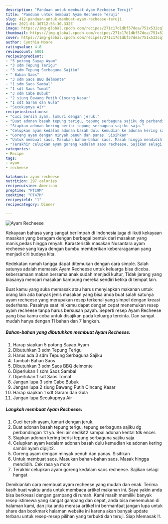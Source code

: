 ```yaml
---
description: "Panduan untuk membuat Ayam Recheese Teruji"
title: "Panduan untuk membuat Ayam Recheese Teruji"
slug: 412-panduan-untuk-membuat-ayam-recheese-teruji
date: 2021-01-30T12:53:30.332Z
image: https://img-global.cpcdn.com/recipes/271c17d1dbf57dea/751x532cq70/ayam-recheese-foto-resep-utama.jpg
thumbnail: https://img-global.cpcdn.com/recipes/271c17d1dbf57dea/751x532cq70/ayam-recheese-foto-resep-utama.jpg
cover: https://img-global.cpcdn.com/recipes/271c17d1dbf57dea/751x532cq70/ayam-recheese-foto-resep-utama.jpg
author: Cynthia Moore
ratingvalue: 4.8
reviewcount: 6001
recipeingredient:
- "5 potong Sayap Ayam"
- "3 sdm Tepung Terigu"
- "3 sdm Tepung Serbaguna Sajiku"
- " Bahan Saos"
- "3 sdm Saos BBQ delmonte"
- "1 sdm Saos Sambal"
- "1 sdt Saos Tomat"
- "3 sdm Cabe Bubuk"
- "2 siung Bawang Putih Cincang Kasar"
- "1 sdt Garam dan Gula"
- "Secukupnya Air"
recipeinstructions:
- "Cuci bersih ayam, lumuri dengan jeruk."
- "Buat adonan basah tepung terigu, tepung serbaguna sajiku dg perbandingan 1:1 ya. Beri air sedikit2 sampai adonan kental tdk encer."
- "Siapkan adonan kering berisi tepung serbaguna sajiku saja."
- "Celupkan ayam kedalam adonan basah dulu kemudian ke adonan kering sambil ayam dipijit2."
- "Goreng ayam dengan minyak penuh dan panas. Sisihkan"
- "Untuk membuat saos. Masukan bahan-bahan saos. Masak hingga mendidih. Cek rasa ya mom"
- "Terakhir celupkan ayam goreng kedalam saos recheese. Sajikan selagi hangat"
categories:
- Recipe
tags:
- ayam
- recheese

katakunci: ayam recheese 
nutrition: 297 calories
recipecuisine: American
preptime: "PT19M"
cooktime: "PT47M"
recipeyield: "1"
recipecategory: Dinner

---
```



![Ayam Recheese](https://img-global.cpcdn.com/recipes/271c17d1dbf57dea/751x532cq70/ayam-recheese-foto-resep-utama.jpg)

Kekayaan bahasa yang sangat berlimpah di Indonesia juga di ikuti kekayaan masakan yang beragam dengan berbagai bentuk dari masakan yang manis,pedas hingga renyah. Karasteristik masakan Nusantara ayam recheese yang kaya dengan bumbu memberikan keberaragaman yang menjadi ciri budaya kita.


Kedekatan rumah tangga dapat ditemukan dengan cara simple. Salah satunya adalah memasak Ayam Recheese untuk keluarga bisa dicoba. kebersamaan makan bersama anak sudah menjadi kultur, Tidak jarang yang biasanya mencari masakan kampung mereka sendiri ketika di tempat lain.



Buat kamu yang suka memasak atau harus menyiapkan makanan untuk orang lain ada banyak jenis masakan yang bisa anda buat salah satunya ayam recheese yang merupakan resep terkenal yang simpel dengan kreasi sederhana. Pasalnya saat ini kamu dapat dengan cepat menemukan resep ayam recheese tanpa harus bersusah payah.
Seperti resep Ayam Recheese yang bisa kamu coba untuk disajikan pada keluarga tercinta. Dan sangat mudah hanya dengan 11 bahan dan 7 langkah.


<!--inarticleads1-->

##### Bahan-bahan yang dibutuhkan membuat Ayam Recheese:

1. Harap siapkan 5 potong Sayap Ayam
1. Dibutuhkan 3 sdm Tepung Terigu
1. Harus ada 3 sdm Tepung Serbaguna Sajiku
1. Tambah  Bahan Saos
1. Dibutuhkan 3 sdm Saos BBQ delmonte
1. Diperlukan 1 sdm Saos Sambal
1. Diperlukan 1 sdt Saos Tomat
1. Jangan lupa 3 sdm Cabe Bubuk
1. Jangan lupa 2 siung Bawang Putih Cincang Kasar
1. Harap siapkan 1 sdt Garam dan Gula
1. Jangan lupa Secukupnya Air




<!--inarticleads2-->

##### Langkah membuat  Ayam Recheese:

1. Cuci bersih ayam, lumuri dengan jeruk.
1. Buat adonan basah tepung terigu, tepung serbaguna sajiku dg perbandingan 1:1 ya. Beri air sedikit2 sampai adonan kental tdk encer.
1. Siapkan adonan kering berisi tepung serbaguna sajiku saja.
1. Celupkan ayam kedalam adonan basah dulu kemudian ke adonan kering sambil ayam dipijit2.
1. Goreng ayam dengan minyak penuh dan panas. Sisihkan
1. Untuk membuat saos. Masukan bahan-bahan saos. Masak hingga mendidih. Cek rasa ya mom
1. Terakhir celupkan ayam goreng kedalam saos recheese. Sajikan selagi hangat




Demikianlah cara membuat ayam recheese yang mudah dan enak. Terima kasih buat waktu anda untuk membaca artikel makanan ini. Saya yakin anda bisa berkreasi dengan gampang di rumah. Kami masih memiliki banyak resep istimewa yang sangat gampang dan cepat, anda bisa menemukan di halaman kami, dan jika anda merasa artikel ini bermanfaat jangan lupa untuk share dan bookmark halaman website ini karena akan banyak update terbaru untuk resep-resep pilihan yang terbukti dan teruji. Siap Memasak !!. 
